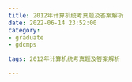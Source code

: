 ```yaml
---
title: 2012年计算机统考真题及答案解析
date: 2022-06-14 23:52:00
category:
- graduate
- gdcmps

tags: 2012年计算机统考真题及答案解析

---
```


<script src="/assets/js/vendor/jquery-1.12.4.min.js"></script>
<script src="/assets/js/jquery/jquery.media.js"></script>

<div>
    <a id="media" style="width: 100%; " href="/images/graduate/cmp/2012年计算机统考真题及答案解析.pdf"></a>
</div>

<script type="text/javascript">
    $("#media").media({width:'100%', height:'900px'});
    console.log('完成')
</script>